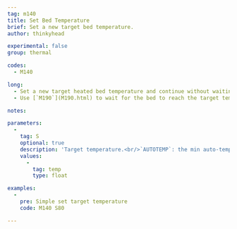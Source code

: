 ```yaml
---
tag: m140
title: Set Bed Temperature
brief: Set a new target bed temperature.
author: thinkyhead

experimental: false
group: thermal

codes:
  - M140

long:
  - Set a new target heated bed temperature and continue without waiting. The firmware will continue to try to reach and hold the temperature in the background.
  - Use [`M190`](M190.html) to wait for the bed to reach the target temperature.

notes:

parameters:
  -
    tag: S
    optional: true
    description: 'Target temperature.<br/>`AUTOTEMP`: the min auto-temperature.'
    values:
      -
        tag: temp
        type: float

examples:
  -
    pre: Simple set target temperature
    code: M140 S80

---
```


